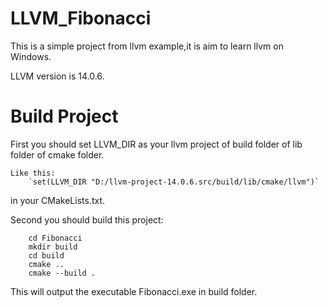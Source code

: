 # LLVM_Fibonacci

This is a simple project from llvm example,it is aim to learn llvm on Windows.

LLVM version is 14.0.6.


# Build Project

First you should set LLVM_DIR as your llvm project of build folder of lib folder of cmake folder.

    Like this:
        `set(LLVM_DIR "D:/llvm-project-14.0.6.src/build/lib/cmake/llvm")`
in your CMakeLists.txt.

Second you should build this project:
```
    cd Fibonacci
    mkdir build
    cd build
    cmake ..
    cmake --build .
```
This will output the executable Fibonacci.exe in build folder.
